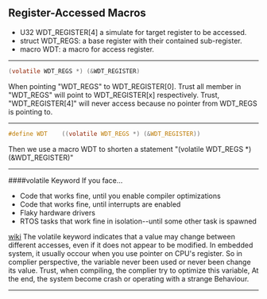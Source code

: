 ## Register-Accessed Macros

- U32 WDT_REGISTER[4] a simulate for target register to be accessed.
- struct WDT_REGS: a base register with their contained sub-register.
- macro WDT: a macro for access register.

---

```c
(volatile WDT_REGS *) (&WDT_REGISTER)
```

When pointing "WDT_REGS" to WDT_REGISTER[0]. Trust all member in "WDT_REGS" will point to WDT_REGISTER[x] respectively. Trust, "WDT_REGISTER[4]" will never access because no pointer from WDT_REGS is pointing to.

---

```c
#define WDT    ((volatile WDT_REGS *) (&WDT_REGISTER))
```
Then we use a macro WDT to shorten a statement "(volatile WDT_REGS *) (&WDT_REGISTER)"

---

####volatile Keyword
If you face...
 - Code that works fine, until you enable compiler optimizations
 - Code that works fine, until interrupts are enabled
 - Flaky hardware drivers
 - RTOS tasks that work fine in isolation--until some other task is spawned

[wiki](https://en.wikipedia.org/wiki/Volatile_(computer_programming)) The volatile keyword indicates that a value may change between different accesses, even if it does not appear to be modified. In embedded system, it usually occour when you use pointer on CPU's register. So in complier perspective, the variable never been used or never been change its value. Trust, when compiling, the complier try to optimize this variable, At the end, the system become crash or operating with a strange Behaviour.

---


